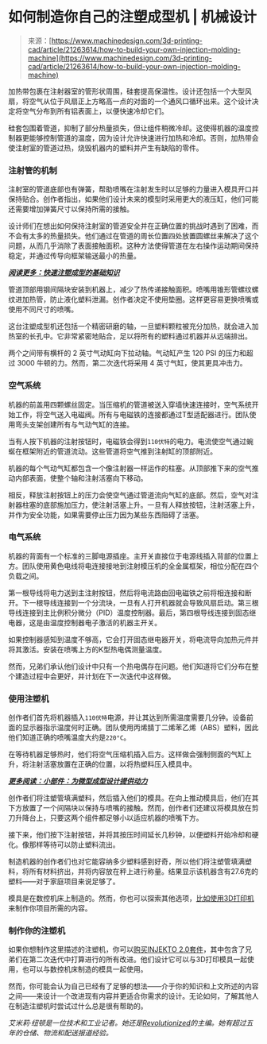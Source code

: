 <!--yml

类别：未分类

日期：2024-05-27 15:00:07

-->

# 如何制造你自己的注塑成型机 | 机械设计

> 来源：[https://www.machinedesign.com/3d-printing-cad/article/21263614/how-to-build-your-own-injection-molding-machine](https://www.machinedesign.com/3d-printing-cad/article/21263614/how-to-build-your-own-injection-molding-machine)

加热带包裹在注射器室的管形状周围，硅套提高保温性。设计还包括一个大型风扇，将空气从位于风扇正上方略高一点的对面的一个通风口循环出来。这个设计决定将空气分布到所有铝表面上，以便快速冷却它们。

硅套包围着管道，抑制了部分热量损失，但让组件稍微冷却。这使得机器的温度控制器更能够控制管道的温度，因为设计允许快速进行加热和冷却。否则，加热带会使注射室的管道过热，烧毁机器内的塑料并产生有缺陷的零件。

### 注射管的机制

注射室的管道底部也有弹簧，帮助喷嘴在注射发生时以足够的力量进入模具开口并保持贴合。创作者指出，如果他们设计未来的模型时采用更大的液压缸，他们可能还需要增加弹簧尺寸以保持所需的接触。

设计师们在想出如何保持注射室的管道安全并在正确位置的挑战时遇到了困难，而不会有太多的热量损失。他们通过在管道的周长位置四处放置圆螺丝来解决了这个问题，从而几乎消除了表面接触面积。这种方法使得管道在左右操作运动期间保持稳定，并通过传导向框架输送最小的热量。

**[*阅读更多：快速注塑成型的基础知识*](https://www.machinedesign.com/materials/article/21836804/the-basics-of-rapid-injection-molding)**

管道顶部用钢间隔块安装到机器上，减少了热传递接触面积。喷嘴用锥形管螺纹螺纹进加热管，防止液化塑料泄漏。创作者决定不使用垫圈。这样更容易更换喷嘴或使用不同尺寸的喷嘴。

这台注塑成型机还包括一个精密研磨的轴，一旦塑料颗粒被充分加热，就会进入加热室的长孔中。它非常紧密地贴合，足以将所有的塑料通过机器并从远端排出。

两个之间带有横杆的 2 英寸气动缸向下拉动轴。气动缸产生 120 PSI 的压力和超过 3000 牛顿的力。然而，第二次迭代将采用 4 英寸气缸，使其更具冲击力。

### 空气系统

机器的前盖用四颗螺丝固定。当压缩机的管道被送入穿墙快速连接时，空气系统开始工作，将空气送入电磁阀。所有与电磁铁的连接都通过T型适配器进行。团队使用弯头支架创建所有与气动气缸的连接。

当有人按下机器的注射按钮时，电磁铁会得到`110伏特`的电力。电流使空气通过蜿蜒在框架附近的管道流动。这些管道将空气推到注射缸的顶部附近。

机器的每个气动气缸都包含一个像注射器一样运作的柱塞。从顶部推下来的空气推动内部表面，使整个轴和注射活塞向下移动。

相反，释放注射按钮上的压力会使空气通过管道流向气缸的底部。然后，空气对注射器柱塞的底部施加压力，使注射活塞上升。一旦有人释放按钮，注射活塞上升，并作为安全功能，如果需要停止压力因为某些东西阻碍了活塞。

### 电气系统

机器的背面有一个标准的三脚电源插座。主开关直接位于电源线插入背部的位置上方。团队使用黄色电线将电连接接地到注射模压机的全金属框架，相位分配在四个负载之间。

第一根导线将电力送到主注射按钮，然后将电流路由回电磁铁之前将相连接和断开。下一根导线连接到一个分流块，一旦有人打开机器就会导致风扇启动。第三根导线连接到主比例积分微分（PID）温度控制器。最后，第四根导线连接到固态继电器，这是由温度控制器电子激活的机器主开关。

如果控制器感知到温度不够高，它会打开固态继电器开关，将电流导向加热元件并将其激活。安装在喷嘴上方的K型热电偶测量温度。

然而，兄弟们承认他们设计中只有一个热电偶存在问题。他们知道将它们分布在整个建造过程中会更好，并计划在下一次迭代中这样做。

### 使用注塑机

创作者们首先将机器插入`110伏特`电源，并让其达到所需温度需要几分钟。设备前面的显示器指示温度何时正确。团队使用丙烯腈丁二烯苯乙烯（ABS）塑料，因此他们知道正确的喷嘴温度大约是`220°C`。

在等待机器足够热时，他们将空气压缩机插入后方。这样做会强制侧面的气缸上升，将注射活塞放置在正确的位置，以将热塑料压入模具中。

**[*更多阅读：小部件：为微型成型设计提供动力*](https://www.machinedesign.com/medical-design/article/21150387/small-parts-design-for-micromolding-fuels-miniature-component-applications)**

创作者们将注塑管填满塑料，然后插入他们的模具。在向上推动模具后，他们在其下方放置了一个间隔块以保持与喷嘴的接触。然而，创作者们还建议将模具放在剪刀升降台上，只要这两个组件都足够小以适应机器的喷嘴下方。

接下来，他们按下注射按钮，并将其按压时间延长几秒钟，以便塑料开始冷却和硬化。像那样等待可以防止塑料流出。

制造机器的创作者们也对它能容纳多少塑料感到好奇，所以他们将注塑管填满塑料，将所有材料挤出，并将内容放在秤上进行称量。结果显示该机器含有27.6克的塑料——对于家庭项目来说足够了。

模具是在数控机床上制造的。然而，你也可以探索其他选项，[比如使用3D打印机](https://formlabs.com/blog/diy-injection-molding/)来制作你项目所需的内容。

### 制作你的注塑机

如果你想制作这里描述的注塑机，你可以[购买INJEKTO 2.0套件](https://actionbox.ca/pages/injekto-2-0)，其中包含了兄弟们在第二次迭代中打算进行的所有改进。他们设计它可以与3D打印模具一起使用，也可以与数控机床制造的模具一起使用。

然而，你可能会认为自己已经有了足够的想法——介于你的知识和上文所述的内容之间——来设计一个改进现有内容并更适合你需求的设计。无论如何，了解其他人在制造注塑机时尝试过什么总是很有帮助的。

*艾米莉·纽顿是一位技术和工业记者。她还是[Revolutionized](https://revolutionized.com/)的主编。她有超过五年的仓储、物流和配送报道经验。*

